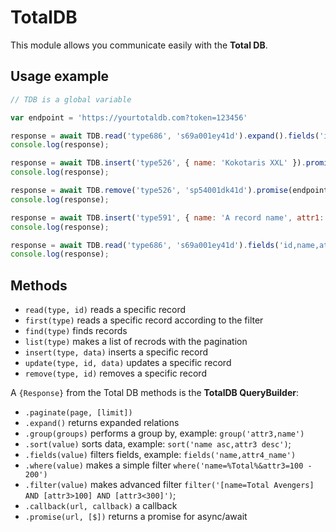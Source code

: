 # TotalDB

This module allows you communicate easily with the __Total DB__.

## Usage example

```js
// TDB is a global variable

var endpoint = 'https://yourtotaldb.com?token=123456'

response = await TDB.read('type686', 's69a001ey41d').expand().fields('id,name,attr14_name').promise(endpoint);
console.log(response);

response = await TDB.insert('type526', { name: 'Kokotaris XXL' }).promise(endpoint);
console.log(response);

response = await TDB.remove('type526', 'sp54001dk41d').promise(endpoint);
console.log(response);

response = await TDB.insert('type591', { name: 'A record name', attr1: '123456' }).promise(endpoint);
console.log(response);

response = await TDB.read('type686', 's69a001ey41d').fields('id,name,attr14_name').promise(endpoint);
console.log(response);
```

## Methods

- `read(type, id)` reads a specific record
- `first(type)` reads a specific record according to the filter
- `find(type)` finds records
- `list(type)` makes a list of recrods with the pagination
- `insert(type, data)` inserts a specific record
- `update(type, id, data)` updates a specific record
- `remove(type, id)` removes a specific record

A `{Response}` from the Total DB methods is the __TotalDB QueryBuilder__:

- `.paginate(page, [limit])`
- `.expand()` returns expanded relations
- `.group(groups)` performs a group by, example: `group('attr3,name')`
- `.sort(value)` sorts data, example: `sort('name asc,attr3 desc')`;
- `.fields(value)` filters fields, example: `fields('name,attr4_name')`
- `.where(value)` makes a simple filter `where('name=%Total%&attr3=100 - 200')`
- `.filter(value)` makes advanced filter `filter('[name=Total Avengers] AND [attr3>100] AND [attr3<300]')`;
- `.callback(url, callback)` a callback
- `.promise(url, [$])` returns a promise for async/await